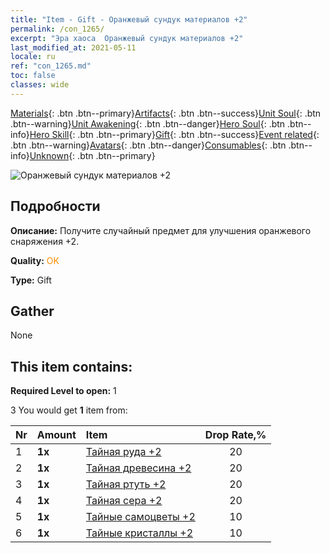 ```yaml
---
title: "Item - Gift - Оранжевый сундук материалов +2"
permalink: /con_1265/
excerpt: "Эра хаоса  Оранжевый сундук материалов +2"
last_modified_at: 2021-05-11
locale: ru
ref: "con_1265.md"
toc: false
classes: wide
---
```

 [Materials](/ItemsRU/){: .btn .btn--primary}[Artifacts](/ItemsRU/Artifacts/){: .btn .btn--success}[Unit Soul](/ItemsRU/UnitSoul/){: .btn .btn--warning}[Unit Awakening](/ItemsRU/UnitAwakening/){: .btn .btn--danger}[Hero Soul](/ItemsRU/HeroSoul/){: .btn .btn--info}[Hero Skill](/ItemsRU/HeroSkill/){: .btn .btn--primary}[Gift](/ItemsRU/Gift/){: .btn .btn--success}[Event related](/ItemsRU/Events/){: .btn .btn--warning}[Avatars](/ItemsRU/Avatars/){: .btn .btn--danger}[Consumables](/ItemsRU/Consumables/){: .btn .btn--info}[Unknown](/ItemsRU/Unknown/){: .btn .btn--primary}

 ![Оранжевый сундук материалов +2](/images/t/i_304002.png)

## Подробности
 **Описание:** Получите случайный предмет для улучшения оранжевого снаряжения +2.

 **Quality:** <span style="color: #FF8C00">OK</span>

 **Type:** Gift

## Gather

  None

## This item contains:

 **Required Level to open:** 1

 3 You would get **1** item  from:

  | Nr | Amount |     Item    | Drop Rate,% |
  |:---|:-------|:------------|:---------:|
  | 1 |  **1x** | [Тайная руда +2](/ItemsRU/mat_75/) | 20 | 
  | 2 |  **1x** | [Тайная древесина +2](/ItemsRU/mat_76/) | 20 | 
  | 3 |  **1x** | [Тайная ртуть +2](/ItemsRU/mat_77/) | 20 | 
  | 4 |  **1x** | [Тайная сера +2](/ItemsRU/mat_78/) | 20 | 
  | 5 |  **1x** | [Тайные самоцветы +2](/ItemsRU/mat_79/) | 10 | 
  | 6 |  **1x** | [Тайные кристаллы +2](/ItemsRU/mat_80/) | 10 | 
